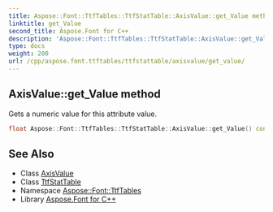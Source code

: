 ```yaml
---
title: Aspose::Font::TtfTables::TtfStatTable::AxisValue::get_Value method
linktitle: get_Value
second_title: Aspose.Font for C++
description: 'Aspose::Font::TtfTables::TtfStatTable::AxisValue::get_Value method. Gets a numeric value for this attribute value in C++.'
type: docs
weight: 200
url: /cpp/aspose.font.ttftables/ttfstattable/axisvalue/get_value/
---
```

## AxisValue::get_Value method


Gets a numeric value for this attribute value.

```cpp
float Aspose::Font::TtfTables::TtfStatTable::AxisValue::get_Value() const
```

## See Also

* Class [AxisValue](../)
* Class [TtfStatTable](../../)
* Namespace [Aspose::Font::TtfTables](../../../)
* Library [Aspose.Font for C++](../../../../)
